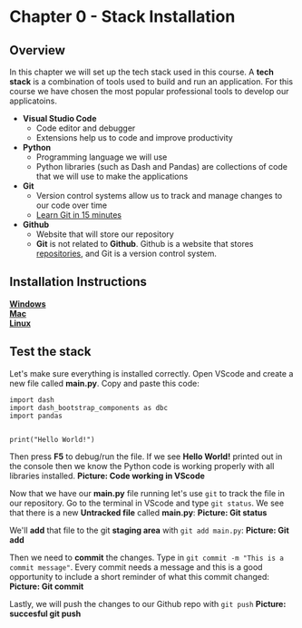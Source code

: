 # Chapter 0 - Stack Installation
## Overview

In this chapter we will set up the tech stack used in this course.  A **tech stack** is a combination of tools used to build and run an application.  For this course we have chosen the most popular professional tools to develop our applicatoins.

- **Visual Studio Code**
  - Code editor and debugger
  - Extensions help us to code and improve productivity
- **Python**
  - Programming language we will use
  - Python libraries (such as Dash and Pandas) are collections of code that we will use to make the applications
- **Git**
  - Version control systems allow us to track and manage changes to our code over time
  - [Learn Git in 15 minutes](https://youtu.be/USjZcfj8yxE)
- **Github**
  -  Website that will store our repository
  - **Git** is not related to **Github**.  Github is a website that stores [repositories](https://www.youtube.com/watch?v=9A26ybw6tGY), and Git is a version control system.


## Installation Instructions
[**Windows**](chapter0_windows.md)\
[**Mac**](chapter0_mac.md)\
[**Linux**](chapter0_linux.md)

## Test the stack
Let's make sure everything is installed correctly.  Open VScode and create a new file called **main.py**.  Copy and paste this code:
```
import dash 
import dash_bootstrap_components as dbc
import pandas


print("Hello World!")
```
Then press **F5** to debug/run the file.  If we see **Hello World!** printed out in the console then we know the Python code is working properly with all libraries installed. 
**Picture:  Code working in VScode**

Now that we have our **main.py** file running let's use ```git``` to track the file in our repository.  Go to the terminal in VScode and type ```git status```.  We see that there is a new **Untracked file** called **main.py**:
**Picture: Git status**

We'll **add** that file to the git **staging area** with ```git add main.py```:
**Picture: Git add**

Then we need to **commit** the changes.  Type in ```git commit -m "This is a commit message"```.  Every commit needs a message and this is a good opportunity to include a short reminder of what this commit changed:
**Picture: Git commit**

Lastly, we will push the changes to our Github repo with ```git push```
**Picture:  succesful git push**
